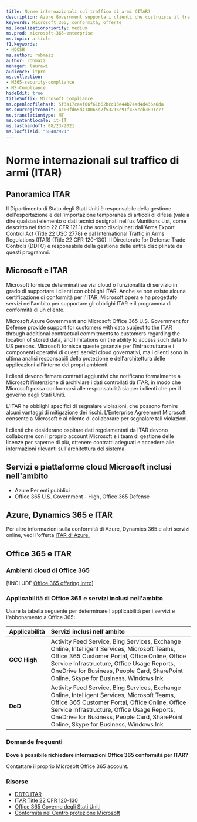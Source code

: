 ```yaml
---
title: Norme internazionali sul traffico di armi (ITAR)
description: Azure Government supporta i clienti che costruisce il traffico internazionale degli Stati Uniti nei sistemi compatibili con Le armi.
keywords: Microsoft 365, conformità, offerte
ms.localizationpriority: medium
ms.prod: microsoft-365-enterprise
ms.topic: article
f1.keywords:
- NOCSH
ms.author: robmazz
author: robmazz
manager: laurawi
audience: itpro
ms.collection:
- M365-security-compliance
- MS-Compliance
hideEdit: true
titleSuffix: Microsoft Compliance
ms.openlocfilehash: 5f3a17ca4f06f61b62bcc13e44b74ad4d436a6da
ms.sourcegitcommit: 4c00fd65d418065d7f53216c91f455ccb3891c77
ms.translationtype: MT
ms.contentlocale: it-IT
ms.lasthandoff: 08/23/2021
ms.locfileid: "58482921"
---
```

# <a name="international-traffic-in-arms-regulations-itar"></a>Norme internazionali sul traffico di armi (ITAR)

## <a name="itar-overview"></a>Panoramica ITAR

Il Dipartimento di Stato degli Stati Uniti è responsabile della gestione dell'esportazione e dell'importazione temporanea di articoli di difesa (vale a dire qualsiasi elemento o dati tecnici designati nell'us Munitions List, come descritto nel titolo 22 CFR 121.1) che sono disciplinati dall'Arms Export Control Act (Title 22 USC 2778) e dal International Traffic in Arms Regulations (ITAR) (Title 22 CFR 120-130). Il Directorate for Defense Trade Controls (DDTC) è responsabile della gestione delle entità disciplinate da questi programmi.

## <a name="microsoft-and-itar"></a>Microsoft e ITAR

Microsoft fornisce determinati servizi cloud o funzionalità di servizio in grado di supportare i clienti con obblighi ITAR. Anche se non esiste alcuna certificazione di conformità per l'ITAR, Microsoft opera e ha progettato servizi nell'ambito per supportare gli obblighi ITAR e il programma di conformità di un cliente.  
  
Microsoft Azure Government and Microsoft Office 365 U.S. Government for Defense provide support for customers with data subject to the ITAR through additional contractual commitments to customers regarding the location of stored data, and limitations on the ability to access such data to US persons. Microsoft fornisce queste garanzie per l'infrastruttura e i componenti operativi di questi servizi cloud governativi, ma i clienti sono in ultima analisi responsabili della protezione e dell'architettura delle applicazioni all'interno dei propri ambienti.  
  
I clienti devono firmare contratti aggiuntivi che notificano formalmente a Microsoft l'intenzione di archiviare i dati controllati da ITAR, in modo che Microsoft possa conformarsi alle responsabilità sia per i clienti che per il governo degli Stati Uniti.  
  
L'ITAR ha obblighi specifici di segnalare violazioni, che possono fornire alcuni vantaggi di mitigazione dei rischi. L'Enterprise Agreement Microsoft consente a Microsoft e al cliente di collaborare per segnalare tali violazioni.  
  
I clienti che desiderano ospitare dati regolamentati da ITAR devono collaborare con il proprio account Microsoft e i team di gestione delle licenze per saperne di più, ottenere contratti adeguati e accedere alle informazioni rilevanti sull'architettura del sistema.

## <a name="microsoft-in-scope-cloud-platforms--services"></a>Servizi e piattaforme cloud Microsoft inclusi nell'ambito

- Azure Per enti pubblici
- Office 365 U.S. Government - High, Office 365 Defense

## <a name="azure-dynamics-365-and-itar"></a>Azure, Dynamics 365 e ITAR

Per altre informazioni sulla conformità di Azure, Dynamics 365 e altri servizi online, vedi l'offerta [ITAR di Azure.](/azure/compliance/offerings/offering-itar)

## <a name="office-365-and-itar"></a>Office 365 e ITAR

### <a name="office-365-cloud-environments"></a>Ambienti cloud di Office 365

[!INCLUDE [Office 365 offering intro](../includes/o365-offering-introduction.md)]

### <a name="office-365-applicability-and-in-scope-services"></a>Applicabilità di Office 365 e servizi inclusi nell'ambito

Usare la tabella seguente per determinare l'applicabilità per i servizi e l'abbonamento a Office 365:

| **Applicabilità** | **Servizi inclusi nell'ambito** |
|:------------------|:----------------------|
| **GCC High** | Activity Feed Service, Bing Services, Exchange Online, Intelligent Services, Microsoft Teams, Office 365 Customer Portal, Office Online, Office Service Infrastructure, Office Usage Reports, OneDrive for Business, People Card, SharePoint Online, Skype for Business, Windows Ink |
| **DoD** | Activity Feed Service, Bing Services, Exchange Online, Intelligent Services, Microsoft Teams, Office 365 Customer Portal, Office Online, Office Service Infrastructure, Office Usage Reports, OneDrive for Business, People Card, SharePoint Online, Skype for Business, Windows Ink |

### <a name="frequently-asked-questions"></a>Domande frequenti

**Dove è possibile richiedere informazioni Office 365 conformità per ITAR?**

Contattare il proprio Microsoft Office 365 account.

### <a name="resources"></a>Risorse

- [DDTC ITAR](https://www.pmddtc.state.gov/?id=ddtc_kb_article_page&sys_id=24d528fddbfc930044f9ff621f961987)
- [ITAR Title 22 CFR 120-130](https://aka.ms/itar)
- [Office 365 Governo degli Stati Uniti](https://products.office.com/government/office-365-web-services-for-government)
- [Conformità nel Centro protezione Microsoft](https://www.microsoft.com/trust-center/compliance/compliance-overview)
